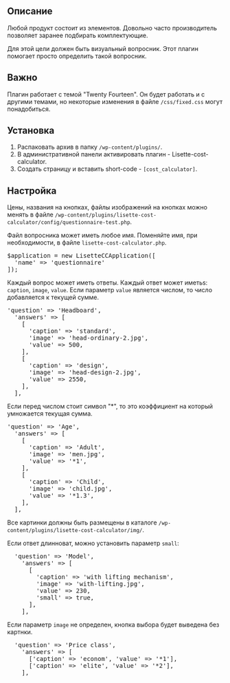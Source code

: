 Описание
---------
Любой продукт состоит из элементов. 
Довольно часто производитель позволяет заранее подбирать комплектующие. 

Для этой цели должен быть визуальный вопросник. 
Этот плагин помогает просто определить такой вопросник.

Важно
---------
Плагин работает с темой "Twenty Fourteen". Он будет работать и с другими темами, но
некоторые изменения в файле <code>/css/fixed.css</code> могут понадобиться.

Установка
---------

1. Распаковать архив в папку <code>/wp-content/plugins/</code>.
2. В административной панели активировать плагин - Lisette-cost-calculator.
3. Создать страницу и вставить short-code - <code>[cost_calculator]</code>.

Настройка
---------

Цены, названия на кнопках, файлы изображений на кнопках можно менять в файле 
<code>/wp-content/plugins/lisette-cost-calculator/config/questionnaire-test.php</code>.

Файл вопросника может иметь любое имя. Поменяйте имя, при необходимости, в файле
<code>lisette-cost-calculator.php</code>.

<pre>
$application = new LisetteCCApplication([
  'name' => 'questionnaire'
]);
</pre>

Каждый вопрос может иметь ответы. Каждый ответ может иметьs: <code>caption</code>, <code>image</code>, <code>value</code>. 
Если параметр <code>value</code> является числом, то число добавляется к текущей сумме.

<pre>
'question' => 'Headboard', 
  'answers' => [
    [
      'caption' => 'standard',
      'image' => 'head-ordinary-2.jpg',
      'value' => 500,
    ],
    [
      'caption' => 'design',
      'image' => 'head-design-2.jpg',
      'value' => 2550,
    ],
  ],
</pre>

Если перед числом стоит символ "*", то это коэффициент на который умножается текущая сумма.

<pre>
'question' => 'Age',
  'answers' => [
    [
      'caption' => 'Adult', 
      'image' => 'men.jpg', 
      'value' => '*1',
    ],
    [
      'caption' => 'Child', 
      'image' => 'child.jpg', 
      'value' => '*1.3',
    ],
  ],
</pre>

Все картинки должны быть размещены в каталоге <code>/wp-content/plugins/lisette-cost-calculator/img/</code>.

Если ответ длинноват, можно установить параметр <code>small</code>:

<pre>
  'question' => 'Model',
    'answers' => [
      [
        'caption' => 'with lifting mechanism', 
        'image' => 'with-lifting.jpg', 
        'value' => 230, 
        'small' => true,
      ],
    ],
</pre>

Если параметр <code>image</code> не определен, кнопка выбора будет выведена без картнки.

<pre>
  'question' => 'Price class',
    'answers' => [
      ['caption' => 'econom', 'value' => '*1'],
      ['caption' => 'elite', 'value' => '*2'],
    ],
</pre>
